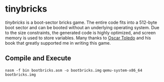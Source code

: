 # tinybricks
_tinybricks_ is a boot-sector bricks game. The entire code fits into a 512-byte boot sector and can be booted without an underlying operating system. Due to the size constraints, the generated code is highly optimized, and screen memory is used to store variables. Many thanks to [Oscar Toledo](https://github.com/nanochess) and his book that greatly supported me in writing this game.

## Compile and Execute
```nasm -f bin bootbricks.asm -o bootbricks.img```
```qemu-system-x86_64 bootbricks.img```

